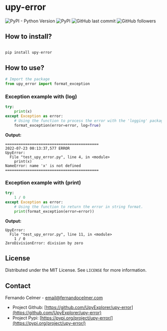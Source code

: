 # upy-error

![PyPI - Python Version](https://img.shields.io/pypi/pyversions/upy-error)
![PyPI](https://img.shields.io/pypi/v/upy-error)
![GitHub last commit](https://img.shields.io/github/last-commit/UpyExplorer/upy-error)
![GitHub followers](https://img.shields.io/github/followers/UpyExplorer?label=UpyExplorer&style=social)
<br>

## How to install?
```python

pip install upy-error

```
## How to use?
```python
# Import the package
from upy_error import format_exception
```
### Exception example with (log)
```python
try:
    print(x)
except Exception as error:
    # Using the function to process the error with the 'logging' package.
    format_exception(error=error, log=True)
```
**Output:**
```shell
==========================================
2022-07-23 00:13:37,577 ERROR 
UpyError: 
  File "test_upy_error.py", line 4, in <module>
    print(x)
NameError: name 'x' is not defined
==========================================
```

### Exception example with (print)
```python
try:
    1 / 0
except Exception as error:
    # Using the function to return the error in string format.
    print(format_exception(error=error))
```
**Output:**
```shell
UpyError: 
  File "test_upy_error.py", line 11, in <module>
    1 / 0
ZeroDivisionError: division by zero
```

<!-- LICENSE -->
## License

Distributed under the MIT License. See `LICENSE` for more information.

<!-- CONTACT -->
## Contact

Fernando Celmer - email@fernandocelmer.com

- Project Github: [https://github.com/UpyExplorer/upy-error](https://github.com/UpyExplorer/upy-error)
- Project Pypi: [https://pypi.org/project/upy-error/](https://pypi.org/project/upy-error/)
